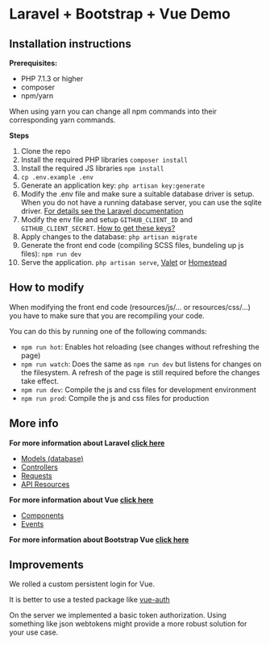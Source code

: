 # Laravel + Bootstrap + Vue Demo

## Installation instructions
**Prerequisites:**
- PHP 7.1.3 or higher
- composer
- npm/yarn

When using yarn you can change all npm commands into their corresponding yarn commands.

**Steps**

1. Clone the repo
2. Install the required PHP libraries `composer install`
3. Install the required JS libraries `npm install`
4. `cp .env.example .env`
5. Generate an application key: `php artisan key:generate`
6. Modify the .env file and make sure a suitable database driver is setup. 
When you do not have a running database server, you can use the sqlite driver. [For details see the Laravel documentation](https://laravel.com/docs/5.8/database#configuration)
7. Modify the env file and setup `GITHUB_CLIENT_ID` and `GITHUB_CLIENT_SECRET`. [How to get these keys?](https://developer.github.com/apps/building-oauth-apps/creating-an-oauth-app/)
8. Apply changes to the database: `php artisan migrate`
9. Generate the front end code (compiling SCSS files, bundeling up js files): `npm run dev`
10. Serve the application. `php artisan serve`, [Valet](https://laravel.com/docs/5.8/valet) or [Homestead](https://laravel.com/docs/5.8/homestead)

## How to modify
When modifying the front end code (resources/js/... or resources/css/...) you have to make sure that you are recompiling your code.

You can do this by running one of the following commands: 

- `npm run hot`: Enables hot reloading (see changes without refreshing the page)
- `npm run watch`: Does the same as `npm run dev` but listens for changes on the filesystem. A refresh of the page is still required before the changes take effect.
- `npm run dev`: Compile the js and css files for development environment
- `npm run prod`: Compile the js and css files for production

## More info
**For more information about Laravel [click here](https://laravel.com/docs/5.8)**
- [Models (database)](https://laravel.com/docs/5.8/eloquent)
- [Controllers](https://laravel.com/docs/5.8/controllers)
- [Requests](https://laravel.com/docs/5.8/requests)
- [API Resources](https://laravel.com/docs/5.8/eloquent-resources)

**For more information about Vue [click here](https://vuejs.org/v2/guide/)**
- [Components](https://vuejs.org/v2/guide/components-registration.html)
- [Events](https://vuejs.org/v2/guide/components-custom-events.html)

**For more information about Bootstrap Vue [click here](https://bootstrap-vue.js.org/docs)**

## Improvements
We rolled a custom persistent login for Vue.

It is better to use a tested package like [vue-auth](https://github.com/websanova/vue-auth)

On the server we implemented a basic token authorization. Using something like json webtokens might provide a more robust solution for your use case.
